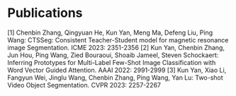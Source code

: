 # Publications
[1] Chenbin Zhang, Qingyuan He, Kun Yan, Meng Ma, Defeng Liu, Ping Wang: CTSSeg: Consistent Teacher-Student model for magnetic resonance image Segmentation. ICME 2023: 2351-2356
[2] Kun Yan, Chenbin Zhang, Jun Hou, Ping Wang, Zied Bouraoui, Shoaib Jameel, Steven Schockaert: Inferring Prototypes for Multi-Label Few-Shot Image Classification with Word Vector Guided Attention. AAAI 2022: 2991-2999
[3] Kun Yan, Xiao Li, Fangyun Wei, Jinglu Wang, Chenbin Zhang, Ping Wang, Yan Lu: Two-shot Video Object Segmentation. CVPR 2023: 2257-2267
